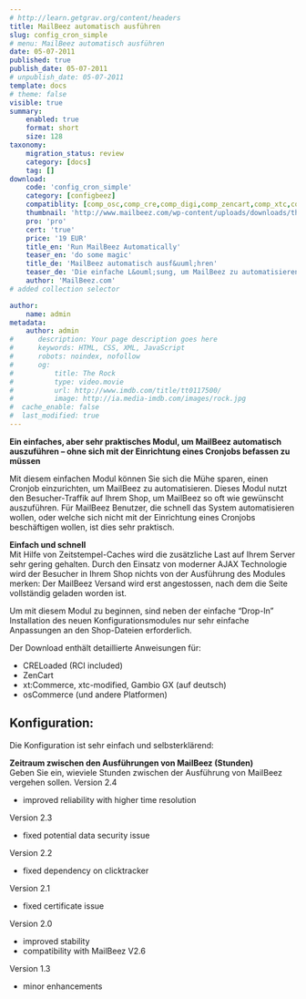 ```yaml
---
# http://learn.getgrav.org/content/headers
title: MailBeez automatisch ausführen
slug: config_cron_simple
# menu: MailBeez automatisch ausführen
date: 05-07-2011
published: true
publish_date: 05-07-2011
# unpublish_date: 05-07-2011
template: docs
# theme: false
visible: true
summary:
    enabled: true
    format: short
    size: 128
taxonomy:
    migration_status: review
    category: [docs]
    tag: []
download:
    code: 'config_cron_simple'
    category: [configbeez]
    compatiblity: [comp_osc,comp_cre,comp_digi,comp_zencart,comp_xtc,comp_gambio]
    thumbnail: 'http://www.mailbeez.com/wp-content/uploads/downloads/thumbnails/2011/08/icon_cron_32.png'
    pro: 'pro'
    cert: 'true'
    price: '19 EUR'
    title_en: 'Run MailBeez Automatically'
    teaser_en: 'do some magic'
    title_de: 'MailBeez automatisch ausf&uuml;hren'
    teaser_de: 'Die einfache L&ouml;sung, um MailBeez zu automatisieren'
    author: 'MailBeez.com'
# added collection selector

author:
    name: admin
metadata:
    author: admin
#      description: Your page description goes here
#      keywords: HTML, CSS, XML, JavaScript
#      robots: noindex, nofollow
#      og:
#          title: The Rock
#          type: video.movie
#          url: http://www.imdb.com/title/tt0117500/
#          image: http://ia.media-imdb.com/images/rock.jpg
#  cache_enable: false
#  last_modified: true
---
```


**Ein einfaches, aber sehr praktisches Modul, um MailBeez automatisch auszuführen – ohne sich mit der Einrichtung eines Cronjobs befassen zu müssen**

Mit diesem einfachen Modul können Sie sich die Mühe sparen, einen Cronjob einzurichten, um MailBeez zu automatisieren. Dieses Modul nutzt den Besucher-Traffik auf Ihrem Shop, um MailBeez so oft wie gewünscht auszuführen. Für MailBeez Benutzer, die schnell das System automatisieren wollen, oder welche sich nicht mit der Einrichtung eines Cronjobs beschäftigen wollen, ist dies sehr praktisch.

**Einfach und schnell**  
 Mit Hilfe von Zeitstempel-Caches wird die zusätzliche Last auf Ihrem Server sehr gering gehalten. Durch den Einsatz von moderner AJAX Technologie wird der Besucher in Ihrem Shop nichts von der Ausführung des Modules merken: Der MailBeez Versand wird erst angestossen, nach dem die Seite vollständig geladen worden ist.

Um mit diesem Modul zu beginnen, sind neben der einfache “Drop-In” Installation des neuen Konfigurationsmodules nur sehr einfache Anpassungen an den Shop-Dateien erforderlich.

Der Download enthält detaillierte Anweisungen für:

- CRELoaded (RCI included)
- ZenCart
- xt:Commerce, xtc-modified, Gambio GX (auf deutsch)
- osCommerce (und andere Platformen)

## Konfiguration:

Die Konfiguration ist sehr einfach und selbsterklärend:

**Zeitraum zwischen den Ausführungen von MailBeez (Stunden)**  
 Geben Sie ein, wieviele Stunden zwischen der Ausführung von MailBeez vergehen sollen.
Version 2.4
- improved reliability with higher time resolution

Version 2.3
- fixed potential data security issue

Version 2.2
- fixed dependency on clicktracker

Version 2.1
- fixed certificate issue

Version 2.0
- improved stability
- compatibility with MailBeez V2.6

Version 1.3
- minor enhancements